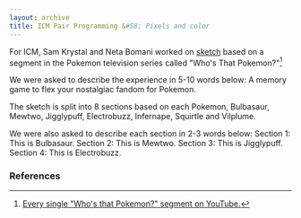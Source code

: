 ```yaml
---
layout: archive
title: ICM Pair Programming &#58; Pixels and color
---
```


For ICM, Sam Krystal and Neta Bomani worked on [sketch](https://editor.p5js.org/samek/sketches/vCml-7n1z) based on a segment in the Pokemon television series called "Who's That Pokemon?"[^1]

[^1]: [Every single "Who's that Pokemon?" segment on YouTube.](https://www.youtube.com/watch?v=gOLXYAlC-R8)

We were asked to describe the experience in 5-10 words below:
A memory game to flex your nostalgiac fandom for Pokemon.

The sketch is split into 8 sections based on each Pokemon, Bulbasaur, Mewtwo, Jigglypuff, Electrobuzz, Infernape, Squirtle and Vilplume.

We were also asked to describe each section in 2-3 words below:
Section 1: This is Bulbasaur.
Section 2: This is Mewtwo.
Section 3: This is Jigglypuff.
Section 4: This is Electrobuzz.

### References

